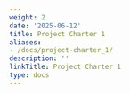 ```yaml
---
weight: 2
date: '2025-06-12'
title: Project Charter 1
aliases:
- /docs/project-charter_1/
description: ''
linkTitle: Project Charter 1
type: docs
---
```


